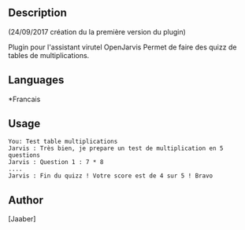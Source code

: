 ## Description
(24/09/2017 création du la première version du plugin)


Plugin pour l'assistant virutel OpenJarvis
Permet de faire des quizz de tables de multiplications.

## Languages

*Francais

## Usage 
```
You: Test table multiplications
Jarvis : Très bien, je prepare un test de multiplication en 5 questions
Jarvis : Question 1 : 7 * 8
....
Jarvis : Fin du quizz ! Votre score est de 4 sur 5 ! Bravo
```

## Author
[Jaaber] 

